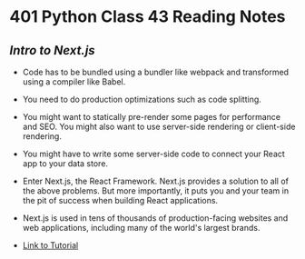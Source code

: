 # 401 Python Class 43 Reading Notes

## <i>Intro to Next.js</i>
- Code has to be bundled using a bundler like webpack and transformed using a compiler like Babel.

- You need to do production optimizations such as code splitting.

- You might want to statically pre-render some pages for performance and SEO. You might also want to use server-side rendering or client-side rendering.

- You might have to write some server-side code to connect your React app to your data store.
- Enter Next.js, the React Framework. Next.js provides a solution to all of the above problems. But more importantly, it puts you and your team in the pit of success when building React applications.
- Next.js is used in tens of thousands of production-facing websites and web applications, including many of the world's largest brands.

- [Link to Tutorial](https://nextjs.org/learn/basics/assets-metadata-css)
